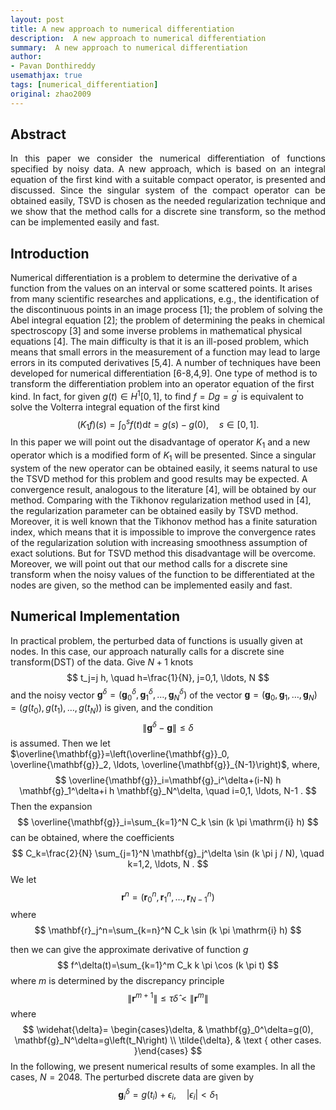 ```yaml
---
layout: post
title: A new approach to numerical differentiation
description:  A new approach to numerical differentiation
summary:  A new approach to numerical differentiation
author:
- Pavan Donthireddy
usemathjax: true
tags: [numerical_differentiation]
original: zhao2009
---
```



## Abstract

<p align="justify">In this paper we consider the numerical differentiation of functions specified by noisy data.
A new approach, which is based on an integral equation of the first kind with a suitable
compact operator, is presented and discussed. Since the singular system of the compact
operator can be obtained easily, TSVD is chosen as the needed regularization technique
and we show that the method calls for a discrete sine transform, so the method can be
implemented easily and fast.</p>

## Introduction

Numerical differentiation is a problem to determine the derivative of a function from the values on an interval or some scattered points. It arises from many scientific researches and applications, e.g., the identification of the discontinuous points in an image process [1]; the problem of solving the Abel integral equation [2]; the problem of determining the peaks in chemical spectroscopy [3] and some inverse problems in mathematical physical equations [4]. The main difficulty is that it is an ill-posed problem, which means that small errors in the measurement of a function may lead to large errors in its computed derivatives [5,4]. A number of techniques have been developed for numerical differentiation [6-8,4,9]. One type of method is to transform the differentiation problem into an operator equation of the first kind. In fact, for given $g(t) \in H^1[0,1]$, to find $f=D g=g^{\prime}$ is equivalent to solve the Volterra integral equation of the first kind
$$
\left(K_1 f\right)(s)=\int_0^s f(t) \mathrm{d} t=g(s)-g(0), \quad s \in[0,1] .
$$
In this paper we will point out the disadvantage of operator $K_1$ and a new operator which is a modified form of $K_1$ will be presented. Since a singular system of the new operator can be obtained easily, it seems natural to use the TSVD method for this problem and good results may be expected. A convergence result, analogous to the literature [4], will be obtained by our method. Comparing with the Tikhonov regularization method used in [4], the regularization parameter can be obtained easily by TSVD method. Moreover, it is well known that the Tikhonov method has a finite saturation index, which means that it is impossible to improve the convergence rates of the regularization solution with increasing smoothness assumption of exact solutions. But for TSVD method this disadvantage will be overcome. Moreover, we will point out that our method calls for a discrete sine transform when the noisy values of the function to be differentiated at the nodes are given, so the method can be implemented easily and fast.


## Numerical Implementation

In practical problem, the perturbed data of functions is usually given at nodes. In this case, our approach naturally calls for a discrete sine transform(DST) of the data.
Give $N+1$ knots
$$
t_j=j h, \quad h=\frac{1}{N}, j=0,1, \ldots, N
$$
and the noisy vector $\mathbf{g}^\delta=\left(\mathbf{g}_0^\delta, \mathbf{g}_1^\delta, \ldots, \mathbf{g}_N^\delta\right)$ of the vector $\mathbf{g}=\left(\mathbf{g}_0, \mathbf{g}_1, \ldots, \mathbf{g}_N\right)=\left(g\left(t_0\right), g\left(t_1\right), \ldots, g\left(t_N\right)\right)$ is given, and the condition
$$
\left\|\mathbf{g}^\delta-\mathbf{g}\right\| \leq \delta
$$
is assumed. Then we let $\overline{\mathbf{g}}=\left(\overline{\mathbf{g}}_0, \overline{\mathbf{g}}_2, \ldots, \overline{\mathbf{g}}_{N-1}\right)$, where,
$$
\overline{\mathbf{g}}_i=\mathbf{g}_i^\delta+(i-N) h \mathbf{g}_1^\delta+i h \mathbf{g}_N^\delta, \quad i=0,1, \ldots, N-1 .
$$
Then the expansion
$$
\overline{\mathbf{g}}_i=\sum_{k=1}^N C_k \sin (k \pi \mathrm{i} h)
$$
can be obtained, where the coefficients
$$
C_k=\frac{2}{N} \sum_{j=1}^N \mathbf{g}_j^\delta \sin (k \pi j / N), \quad k=1,2, \ldots, N .
$$
We let
$$
\mathbf{r}^n=\left(\mathbf{r}_0^n, \mathbf{r}_1^n, \ldots, \mathbf{r}_{N-1}^n\right)
$$
where
$$
\mathbf{r}_j^n=\sum_{k=n}^N C_k \sin (k \pi \mathrm{i} h)
$$


then we can give the approximate derivative of function $g$
$$
f^\delta(t)=\sum_{k=1}^m C_k k \pi \cos (k \pi t)
$$
where $m$ is determined by the discrepancy principle
$$
\left\|\mathbf{r}^{m+1}\right\| \leq \tau \widehat{\delta}<\left\|\mathbf{r}^m\right\|
$$
where
$$
\widehat{\delta}= \begin{cases}\delta, & \mathbf{g}_0^\delta=g(0), \mathbf{g}_N^\delta=g\left(t_N\right) \\ \tilde{\delta}, & \text { other cases. }\end{cases}
$$
In the following, we present numerical results of some examples. In all the cases, $N=2048$. The perturbed discrete data are given by
$$
\mathbf{g}_i^\delta=g\left(t_i\right)+\epsilon_i, \quad\left|\epsilon_i\right|<\delta_1
$$

